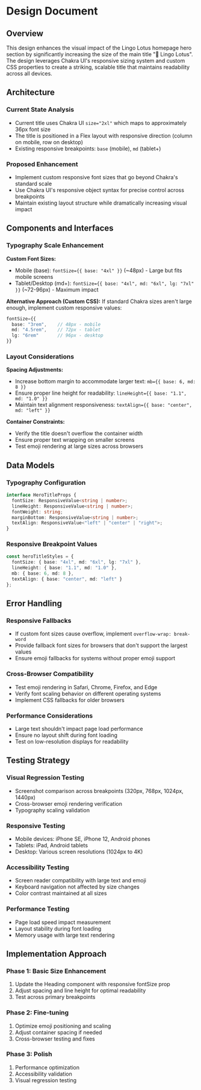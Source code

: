 # Design Document

## Overview

This design enhances the visual impact of the Lingo Lotus homepage hero section by significantly increasing the size of the main title "🪷 Lingo Lotus". The design leverages Chakra UI's responsive sizing system and custom CSS properties to create a striking, scalable title that maintains readability across all devices.

## Architecture

### Current State Analysis
- Current title uses Chakra UI `size="2xl"` which maps to approximately 36px font size
- The title is positioned in a Flex layout with responsive direction (column on mobile, row on desktop)
- Existing responsive breakpoints: `base` (mobile), `md` (tablet+)

### Proposed Enhancement
- Implement custom responsive font sizes that go beyond Chakra's standard scale
- Use Chakra UI's responsive object syntax for precise control across breakpoints
- Maintain existing layout structure while dramatically increasing visual impact

## Components and Interfaces

### Typography Scale Enhancement

**Custom Font Sizes:**
- Mobile (base): `fontSize={{ base: "4xl" }}` (~48px) - Large but fits mobile screens
- Tablet/Desktop (md+): `fontSize={{ base: "4xl", md: "6xl", lg: "7xl" }}` (~72-96px) - Maximum impact

**Alternative Approach (Custom CSS):**
If standard Chakra sizes aren't large enough, implement custom responsive values:
```typescript
fontSize={{ 
  base: "3rem",    // 48px - mobile
  md: "4.5rem",    // 72px - tablet  
  lg: "6rem"       // 96px - desktop
}}
```

### Layout Considerations

**Spacing Adjustments:**
- Increase bottom margin to accommodate larger text: `mb={{ base: 6, md: 8 }}`
- Ensure proper line height for readability: `lineHeight={{ base: "1.1", md: "1.0" }}`
- Maintain text alignment responsiveness: `textAlign={{ base: "center", md: "left" }}`

**Container Constraints:**
- Verify the title doesn't overflow the container width
- Ensure proper text wrapping on smaller screens
- Test emoji rendering at large sizes across browsers

## Data Models

### Typography Configuration
```typescript
interface HeroTitleProps {
  fontSize: ResponsiveValue<string | number>;
  lineHeight: ResponsiveValue<string | number>;
  fontWeight: string;
  marginBottom: ResponsiveValue<string | number>;
  textAlign: ResponsiveValue<"left" | "center" | "right">;
}
```

### Responsive Breakpoint Values
```typescript
const heroTitleStyles = {
  fontSize: { base: "4xl", md: "6xl", lg: "7xl" },
  lineHeight: { base: "1.1", md: "1.0" },
  mb: { base: 6, md: 8 },
  textAlign: { base: "center", md: "left" }
};
```

## Error Handling

### Responsive Fallbacks
- If custom font sizes cause overflow, implement `overflow-wrap: break-word`
- Provide fallback font sizes for browsers that don't support the largest values
- Ensure emoji fallbacks for systems without proper emoji support

### Cross-Browser Compatibility
- Test emoji rendering in Safari, Chrome, Firefox, and Edge
- Verify font scaling behavior on different operating systems
- Implement CSS fallbacks for older browsers

### Performance Considerations
- Large text shouldn't impact page load performance
- Ensure no layout shift during font loading
- Test on low-resolution displays for readability

## Testing Strategy

### Visual Regression Testing
- Screenshot comparison across breakpoints (320px, 768px, 1024px, 1440px)
- Cross-browser emoji rendering verification
- Typography scaling validation

### Responsive Testing
- Mobile devices: iPhone SE, iPhone 12, Android phones
- Tablets: iPad, Android tablets
- Desktop: Various screen resolutions (1024px to 4K)

### Accessibility Testing
- Screen reader compatibility with large text and emoji
- Keyboard navigation not affected by size changes
- Color contrast maintained at all sizes

### Performance Testing
- Page load speed impact measurement
- Layout stability during font loading
- Memory usage with large text rendering

## Implementation Approach

### Phase 1: Basic Size Enhancement
1. Update the Heading component with responsive fontSize prop
2. Adjust spacing and line height for optimal readability
3. Test across primary breakpoints

### Phase 2: Fine-tuning
1. Optimize emoji positioning and scaling
2. Adjust container spacing if needed
3. Cross-browser testing and fixes

### Phase 3: Polish
1. Performance optimization
2. Accessibility validation
3. Visual regression testing